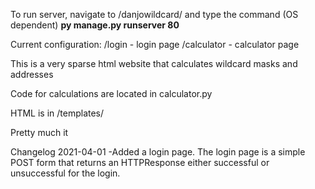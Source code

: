 To run server, navigate to /danjowildcard/ and type the command (OS dependent)
**py manage.py runserver 80**

Current configuration:
  /login - login page
  /calculator - calculator page

This is a very sparse html website that calculates wildcard masks and addresses

Code for calculations are located in calculator.py

HTML is in /templates/

Pretty much it

Changelog 2021-04-01
-Added a login page. The login page is a simple POST form that returns an HTTPResponse either successful or unsuccessful for the login.

